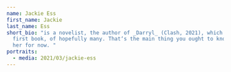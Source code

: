 ```yaml
---
name: Jackie Ess
first_name: Jackie
last_name: Ess
short_bio: "is a novelist, the author of _Darryl_ (Clash, 2021), which is her
  first book, of hopefully many. That‘s the main thing you ought to know about
  her for now. "
portraits:
  - media: 2021/03/jackie-ess
---
```

